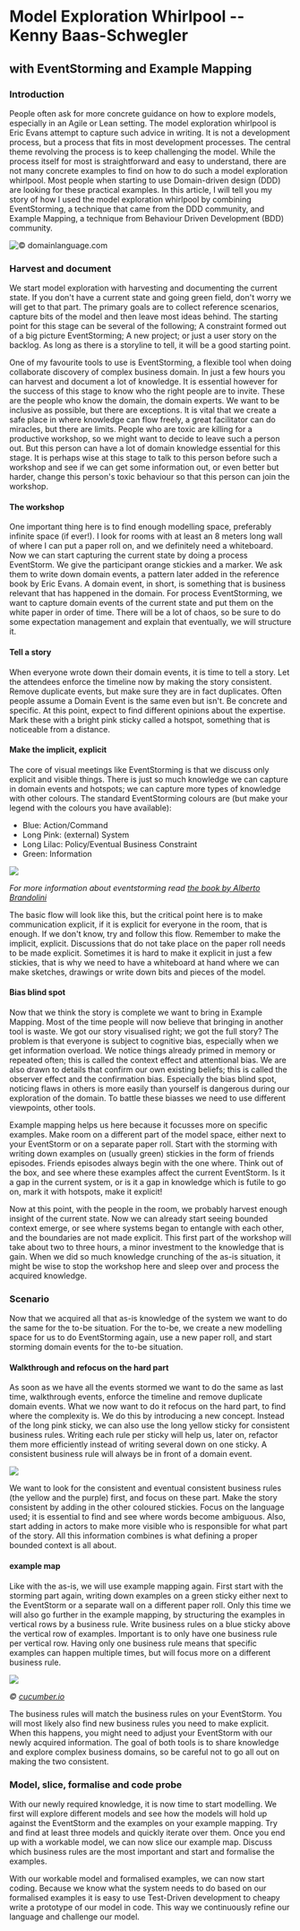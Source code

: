 # Model Exploration Whirlpool -- Kenny Baas-Schwegler

## with EventStorming and Example Mapping

### Introduction

People often ask for more concrete guidance on how to explore models, especially in an Agile or Lean setting. The model exploration whirlpool is Eric Evans attempt to capture such advice in writing. It is not a development process, but a process that fits in most development processes. The central theme revolving the process is to keep challenging the model. While the process itself for most is straightforward and easy to understand, there are not many concrete examples to find on how to do such a model exploration whirlpool. Most people when starting to use Domain-driven design (DDD) are looking for these practical examples. In this article, I will tell you my story of how I used the model exploration whirlpool by combining EventStorming, a technique that came from the DDD community, and Example Mapping, a technique from Behaviour Driven Development (BDD) community.

![© domainlanguage.com](images/kenny-baas-schwegler/DDD_Model_Exploration_Whirlpool.png)


### Harvest and document

We start model exploration with harvesting and documenting the current state. If you don't have a current state and going green field, don't worry we will get to that part. The primary goals are to collect reference scenarios, capture bits of the model and then leave most ideas behind. The starting point for this stage can be several of the following; A constraint formed out of a big picture EventStorming; A new project; or just a user story on the backlog. As long as there is a storyline to tell, it will be a good starting point.

One of my favourite tools to use is EventStorming, a flexible tool when doing collaborate discovery of complex business domain. In just a few hours you can harvest and document a lot of knowledge. It is essential however for the success of this stage to know who the right people are to invite. These are the people who know the domain, the domain experts. We want to be inclusive as possible, but there are exceptions. It is vital that we create a safe place in where knowledge can flow freely, a great facilitator can do miracles, but there are limits. People who are toxic are killing for a productive workshop, so we might want to decide to leave such a person out. But this person can have a lot of domain knowledge essential for this stage. It is perhaps wise at this stage to talk to this person before such a workshop and see if we can get some information out, or even better but harder, change this person's toxic behaviour so that this person can join the workshop.

#### The workshop

One important thing here is to find enough modelling space, preferably infinite space (if ever!). I look for rooms with at least an 8 meters long wall of where I can put a paper roll on, and we definitely need a whiteboard. Now we can start capturing the current state by doing a process EventStorm. We give the participant orange stickies and a marker. We ask them to write down domain events, a pattern later added in the reference book by Eric Evans. A domain event, in short, is something that is business relevant that has happened in the domain. For process EventStorming, we want to capture domain events of the current state and put them on the white paper in order of time. There will be a lot of chaos, so be sure to do some expectation management and explain that eventually, we will structure it.

#### Tell a story

When everyone wrote down their domain events, it is time to tell a story. Let the attendees enforce the timeline now by making the story consistent. Remove duplicate events, but make sure they are in fact duplicates. Often people assume a Domain Event is the same even but isn't. Be concrete and specific. At this point, expect to find different opinions about the expertise. Mark these with a bright pink sticky called a hotspot, something that is noticeable from a distance.

#### Make the implicit, explicit

The core of visual meetings like EventStorming is that we discuss only explicit and visible things. There is just so much knowledge we can capture in domain events and hotspots; we can capture more types of knowledge with other colours. The standard EventStorming colours are (but make your legend with the colours you have available):

* Blue: Action/Command
* Long Pink: (external) System
* Long Lilac: Policy/Eventual Business Constraint
* Green: Information
  
![](images/kenny-baas-schwegler/EventStorming1.jpg)

*For more information about eventstorming read [the book by Alberto Brandolini](https://leanpub.com/introducing_eventstorming)*

The basic flow will look like this, but the critical point here is to make communication explicit, if it is explicit for everyone in the room, that is enough. If we don't know, try and follow this flow. Remember to make the implicit, explicit. Discussions that do not take place on the paper roll needs to be made explicit. Sometimes it is hard to make it explicit in just a few stickies, that is why we need to have a whiteboard at hand where we can make sketches, drawings or write down bits and pieces of the model.

#### Bias blind spot

Now that we think the story is complete we want to bring in Example Mapping. Most of the time people will now believe that bringing in another tool is waste. We got our story visualised right; we got the full story? The problem is that everyone is subject to cognitive bias, especially when we get information overload. We notice things already primed in memory or repeated often; this is called the context effect and attentional bias. We are also drawn to details that confirm our own existing beliefs; this is called the observer effect and the confirmation bias. Especially the bias blind spot, noticing flaws in others is more easily than yourself is dangerous during our exploration of the domain. To battle these biasses we need to use different viewpoints, other tools.

Example mapping helps us here because it focusses more on specific examples. Make room on a different part of the model space, either next to your EventStorm or on a separate paper roll. Start with the storming with writing down examples on (usually green) stickies in the form of friends episodes. Friends episodes always begin with the one where. Think out of the box, and see where these examples affect the current EventStorm. Is it a gap in the current system, or is it a gap in knowledge which is futile to go on, mark it with hotspots, make it explicit!

Now at this point, with the people in the room, we probably harvest enough insight of the current state. Now we can already start seeing bounded context emerge, or see where systems began to entangle with each other, and the boundaries are not made explicit.  This first part of the workshop will take about two to three hours, a minor investment to the knowledge that is gain. When we did so much knowledge crunching of the as-is situation, it might be wise to stop the workshop here and sleep over and process the acquired knowledge.

### Scenario

Now that we acquired all that as-is knowledge of the system we want to do the same for the to-be situation. For the to-be, we create a new modelling space for us to do EventStorming again, use a new paper roll, and start storming domain events for the to-be situation.

#### Walkthrough and refocus on the hard part

As soon as we have all the events stormed we want to do the same as last time, walkthrough events, enforce the timeline and remove duplicate domain events. What we now want to do it refocus on the hard part, to find where the complexity is. We do this by introducing a new concept. Instead of the long pink sticky, we can also use the long yellow sticky for consistent business rules. Writing each rule per sticky will help us, later on, refactor them more efficiently instead of writing several down on one sticky. A consistent business rule will always be in front of a domain event.

![](images/kenny-baas-schwegler/EventStorming2.jpg)

We want to look for the consistent and eventual consistent business rules (the yellow and the purple) first, and focus on these part. Make the story consistent by adding in the other coloured stickies.  Focus on the language used; it is essential to find and see where words become ambiguous. Also, start adding in actors to make more visible who is responsible for what part of the story. All this information combines is what defining a proper bounded context is all about.

#### example map

Like with the as-is, we will use example mapping again. First start with the storming part again, writing down examples on a green sticky either next to the EventStorm or a separate wall on a different paper roll. Only this time we will also go further in the example mapping, by structuring the examples in vertical rows by a business rule. Write business rules on a blue sticky above the vertical row of examples. Important is to only have one business rule per vertical row. Having only one business rule means that specific examples can happen multiple times, but will focus more on a different business rule.

![](images/kenny-baas-schwegler/example_mapping.png)

*© [cucumber.io](https://cucumber.io/blog/2015/12/08/example-mapping-introduction)*

The business rules will match the business rules on your EventStorm. You will most likely also find new business rules you need to make explicit. When this happens, you might need to adjust your EventStorm with our newly acquired information. The goal of both tools is to share knowledge and explore complex business domains, so be careful not to go all out on making the two consistent.

### Model, slice, formalise and code probe

With our newly required knowledge, it is now time to start modelling. We first will explore different models and see how the models will hold up against the EventStorm and the examples on your example mapping. Try and find at least three models and quickly iterate over them.  Once you end up with a workable model, we can now slice our example map. Discuss which business rules are the most important and start and formalise the examples.

With our workable model and formalised examples, we can now start coding. Because we know what the system needs to do based on our formalised examples it is easy to use Test-Driven development to cheapy write a prototype of our model in code. This way we continuously refine our language and challenge our model.
